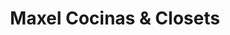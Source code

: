 ---
title: "Maxel Cocinas & Closets"
url: /ciudad-autonoma-de-buenos-aires/maxel-cocinas-und-closets/
shop: Küchen
---